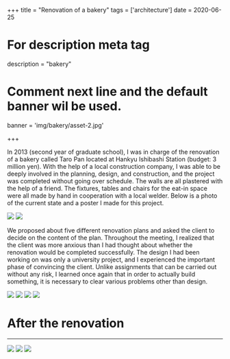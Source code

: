 +++
title = "Renovation of a bakery"
tags = ['architecture']
date = 2020-06-25

# For description meta tag
description = "bakery"

# Comment next line and the default banner wil be used.
banner = 'img/bakery/asset-2.jpg'

+++

In 2013 (second year of graduate school), I was in charge of the renovation of a bakery called Taro Pan located at Hankyu Ishibashi Station (budget: 3 million yen). With the help of a local construction company, I was able to be deeply involved in the planning, design, and construction, and the project was completed without going over schedule.
The walls are all plastered with the help of a friend. The fixtures, tables and chairs for the eat-in space were all made by hand in cooperation with a local welder.
Below is a photo of the current state and a poster I made for this project.

![](img/bakery/asset-1.jpg)
![](img/bakery/asset-2.jpg)

We proposed about five different renovation plans and asked the client to decide on the content of the plan.
Throughout the meeting, I realized that the client was more anxious than I had thought about whether the renovation would be completed successfully. The design I had been working on was only a university project, and I experienced the important phase of convincing the client.
Unlike assignments that can be carried out without any risk, I learned once again that in order to actually build something, it is necessary to clear various problems other than design.

![](img/bakery/asset-3.jpg)
![](img/bakery/asset-4.jpg)
![](img/bakery/asset-5.jpg)
![](img/bakery/asset-6.jpg)

# After the renovation
---

![](img/bakery/asset-7.jpg)
![](img/bakery/asset-8.jpg)
![](img/bakery/asset-9.jpg)
